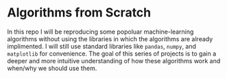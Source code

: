 # Algorithms from Scratch

In this repo I will be reproducing some popoluar machine-learning algorithms without using the libraries in which the algorithms are already implimented. I will still use  standard libraries like `pandas`, `numpy`, and `matplotlib` for convenience. The goal of this series of projects is to gain a deeper and more intuitive understanding of how these algorithms work and when/why we should use them. 